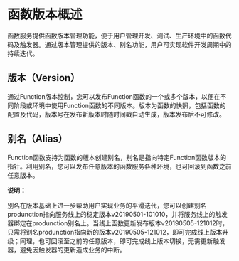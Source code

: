 # 函数版本概述
函数服务提供函数版本管理功能，便于用户管理开发、测试、生产环境中的函数代码及触发器。通过版本管理提供的版本、别名功能，用户可实现软件开发周期中的持续迭代。

## 版本（Version）
通过Function版本控制，您可以发布Function函数的一个或多个版本，以便在不同阶段或环境中使用Function函数的不同版本。版本为函数的快照，包括函数的配置及代码，版本号在发布新版本时随时间戳自动生成，版本发布后不可修改。

## 别名（Alias）
Function函数支持为函数的版本创建别名，别名是指向特定Function函数版本的指针。利用别名，您可以发布任意版本的函数服务各种环境，也可回滚到函数之前任意版本。

**说明：**

别名在版本基础上进一步帮助用户实现业务的平滑迭代，您可以创建别名produnction指向服务线上的稳定版本v20190501-101010，并将服务线上的触发器绑定在produnction别名上。当线上函数更新发布版本v20190505-121012时，只需将别名produnction指向新的版本v20190505-121012，即可完成线上版本升级；同理，也可回滚至之前的任意版本，即可完成线上版本切换，无需更新触发器，避免因触发器的更新造成业务的中断。

 
